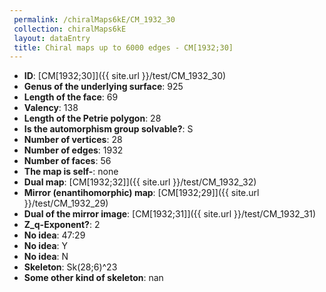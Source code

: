 ```yaml
--- 
 permalink: /chiralMaps6kE/CM_1932_30 
 collection: chiralMaps6kE
 layout: dataEntry
 title: Chiral maps up to 6000 edges - CM[1932;30]
---
```


- **ID**: [CM[1932;30]]({{ site.url }}/test/CM_1932_30)
- **Genus of the underlying surface**: 925
- **Length of the face**: 69
- **Valency**: 138
- **Length of the Petrie polygon**: 28
- **Is the automorphism group solvable?**: S
- **Number of vertices**: 28
- **Number of edges**: 1932
- **Number of faces**: 56
- **The map is self-**: none
- **Dual map**: [CM[1932;32]]({{ site.url }}/test/CM_1932_32)
- **Mirror (enantihomorphic) map**: [CM[1932;29]]({{ site.url }}/test/CM_1932_29)
- **Dual of the mirror image**: [CM[1932;31]]({{ site.url }}/test/CM_1932_31)
- **Z_q-Exponent?**: 2
- **No idea**:  47:29
- **No idea**: Y
- **No idea**: N
- **Skeleton**: Sk(28;6)^23
- **Some other kind of skeleton**: nan
